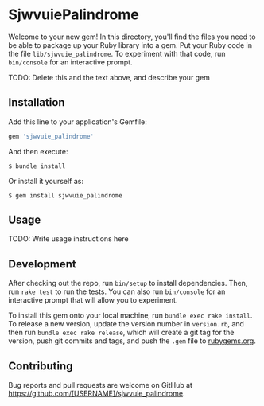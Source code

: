 # SjwvuiePalindrome

Welcome to your new gem! In this directory, you'll find the files you need to be able to package up your Ruby library into a gem. Put your Ruby code in the file `lib/sjwvuie_palindrome`. To experiment with that code, run `bin/console` for an interactive prompt.

TODO: Delete this and the text above, and describe your gem

## Installation

Add this line to your application's Gemfile:

```ruby
gem 'sjwvuie_palindrome'
```

And then execute:

    $ bundle install

Or install it yourself as:

    $ gem install sjwvuie_palindrome

## Usage

TODO: Write usage instructions here

## Development

After checking out the repo, run `bin/setup` to install dependencies. Then, run `rake test` to run the tests. You can also run `bin/console` for an interactive prompt that will allow you to experiment.

To install this gem onto your local machine, run `bundle exec rake install`. To release a new version, update the version number in `version.rb`, and then run `bundle exec rake release`, which will create a git tag for the version, push git commits and tags, and push the `.gem` file to [rubygems.org](https://rubygems.org).

## Contributing

Bug reports and pull requests are welcome on GitHub at https://github.com/[USERNAME]/sjwvuie_palindrome.

